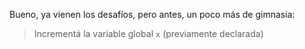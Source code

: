 Bueno, ya vienen los desafíos, pero antes, un poco más de gimnasia: 

> Incrementá la variable global `x` (previamente declarada)